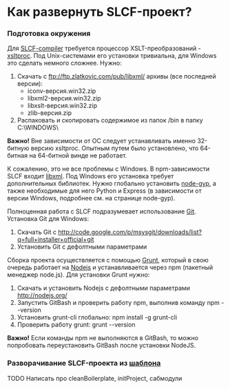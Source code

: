 Как развернуть SLCF-проект?
=========


### Подготовка окружения

Для [SLCF-compiler](https://github.com/bivihoba/slcf-compiler) требуется процессор XSLT-преобразований - [xsltproc](http://xmlsoft.org/XSLT/xsltproc2.html).
Под Unix-системами его установки тривиальна, для Windows это сделать немного сложнее. Нужно:

1. Скачать с ftp://ftp.zlatkovic.com/pub/libxml/ архивы (все последней версии):
	- iconv-версия.win32.zip
	- libxml2-версия.win32.zip
	- libxslt-версия.win32.zip
	- zlib-версия.zip
2. Распаковать и скопировать содержимое из папок /bin в папку C:\WINDOWS\

**Важно!** Вне зависимости от ОС следует устанавливать именно 32-битную версию xsltproc.
Опытным путем было установлено, что 64-битная на 64-битной винде не работает.

К сожалению, это не все проблемы с Windows.
В npm-зависимости SLCF входит [libxml](https://github.com/polotek/libxmljs).
Под Windows его установка требует дополнительных библиотек.
Нужно глобально установить [node-gyp](https://github.com/TooTallNate/node-gyp),
а также необходимые для него Python и Express (в зависимости от версии Windows, подробнее см. на странице node-gyp).

Полноценная работа с SLCF подразумевает использование [Git](http://git-scm.com/). Установка Git для Windows:
 
1. Cкачать Git c http://code.google.com/p/msysgit/downloads/list?q=full+installer+official+git 
2. Установить Git с дефолтными параметрами

Сборка проекта осуществляется с помощью [Grunt](http://gruntjs.com/), который в свою очередь работает на [Nodejs](http://nodejs.org/) и устанавливается через npm (пакетный менеджер node.js). Для установки Grunt нужно:

1. Скачать и установить Nodejs с дефолтными параметрами http://nodejs.org/
2. Запустить GitBash и проверить работу npm, выполнив команду 
	npm --version
3. Установить grunt-cli глобально:
	npm install -g grunt-cli
4. Проверить работу grunt:
	grunt --version

**Важно!** Если команды npm не выполняются в GitBash, то можно попробовать переустановить GitBash после установки NodeJS.   


### Разворачивание SLCF-проекта из [шаблона](https://github.com/bivihoba/slcf-boilerplate)

TODO Написать про cleanBoilerplate, initProject, сабмодули